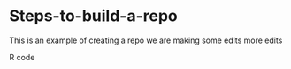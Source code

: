 # Steps-to-build-a-repo
This is an example of creating a repo
we are making some edits
more edits


R code
